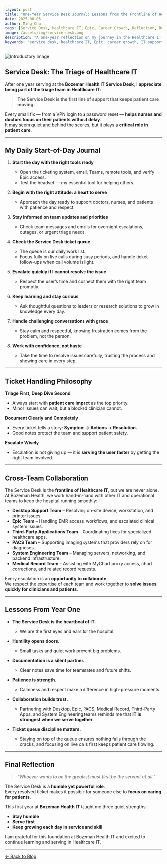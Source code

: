 ```yaml
---
layout: post
title: "One-Year Service Desk Journal: Lessons from the Frontline of Healthcare IT"
date: 2025-08-05
author: Ming Chu
tags: [Service Desk, Healthcare IT, Epic, Career Growth, Reflection, Bozeman Health]
image: /assets/img/service-desk.png
description: "A one-year reflection on my journey in the Healthcare IT Service Desk — lessons on humility, growth, and supporting patient care from behind the scenes."
keywords: "service desk, healthcare IT, Epic, career growth, IT support, reflection"
---
```


![Introductory Image](/assets/img/service-desk.png)

## Service Desk: The Triage of Healthcare IT

After one year serving at the **Bozeman Health IT Service Desk**, I **appreciate being part of the triage team in Healthcare IT**:

> **The Service Desk is the first line of support that keeps patient care moving.**

Every small fix — from a VPN login to a password reset — **helps nurses and doctors focus on their patients without delay**.  
It may seem quiet and behind the scenes, but it plays a **critical role in patient care**.

---

## My Daily Start-of-Day Journal

1. **Start the day with the right tools ready**  
   - Open the ticketing system, email, Teams, remote tools, and verify Epic access.  
   - Test the headset — my essential tool for helping others.

2. **Begin with the right attitude: a heart to serve**  
   - Approach the day ready to support doctors, nurses, and patients with patience and respect.

3. **Stay informed on team updates and priorities**  
   - Check team messages and emails for overnight escalations, outages, or urgent triage needs.

4. **Check the Service Desk ticket queue**  
   - The queue is our daily work list.  
   - Focus fully on live calls during busy periods, and handle ticket follow-ups when call volume is light.

5. **Escalate quickly if I cannot resolve the issue**  
   - Respect the user’s time and connect them with the right team promptly.

6. **Keep learning and stay curious**  
   - Ask thoughtful questions to leaders or research solutions to grow in knowledge every day.

7. **Handle challenging conversations with grace**  
   - Stay calm and respectful, knowing frustration comes from the problem, not the person.

8. **Work with confidence, not haste**  
   - Take the time to resolve issues carefully, trusting the process and showing care in every step.

---

## Ticket Handling Philosophy

**Triage First, Deep Dive Second**  
- Always start with **patient care impact** as the top priority.  
- Minor issues can wait, but a blocked clinician cannot.  

**Document Clearly and Completely**  
- Every ticket tells a story: **Symptom → Actions → Resolution.**  
- Good notes protect the team and support patient safety.

**Escalate Wisely**  
- Escalation is not giving up — it is **serving the user faster** by getting the right team involved.

---

## Cross-Team Collaboration

The Service Desk is the **frontline of Healthcare IT**, but we are never alone.  
At Bozeman Health, we work hand-in-hand with other IT and operational teams to keep the hospital running smoothly:

- **Desktop Support Team** – Resolving on-site device, workstation, and printer issues.  
- **Epic Team** – Handling EMR access, workflows, and escalated clinical system issues.  
- **Third-Party Applications Team** – Coordinating fixes for specialized healthcare apps.  
- **PACS Team** – Supporting imaging systems that providers rely on for diagnoses.  
- **System Engineering Team** – Managing servers, networking, and backend infrastructure.  
- **Medical Record Team** – Assisting with MyChart proxy access, chart corrections, and related record requests.

Every escalation is an **opportunity to collaborate**.  
We respect the expertise of each team and work together to **solve issues quickly for clinicians and patients**.

---

## Lessons From Year One

- **The Service Desk is the heartbeat of IT.**  
  - We are the first eyes and ears for the hospital.  

- **Humility opens doors.**  
  - Small tasks and quiet work prevent big problems.  

- **Documentation is a silent partner.**  
  - Clear notes save time for teammates and future shifts.  

- **Patience is strength.**  
  - Calmness and respect make a difference in high-pressure moments.  

- **Collaboration builds trust.**  
  - Partnering with Desktop, Epic, PACS, Medical Record, Third-Party Apps, and System Engineering teams reminds me that **IT is strongest when we serve together**.

- **Ticket queue discipline matters.**  
  - Staying on top of the queue ensures nothing falls through the cracks, and focusing on live calls first keeps patient care flowing.

---

## Final Reflection

> *“Whoever wants to be the greatest must first be the servant of all.”*

The Service Desk is a **humble yet powerful role**.  
Every resolved ticket makes it possible for someone else to **focus on caring for patients**.  

This first year at **Bozeman Health IT** taught me three quiet strengths:  
- **Stay humble**  
- **Serve first**  
- **Keep growing each day in service and skill**

I am grateful for this foundation at Bozeman Health IT and excited to continue learning and serving in Healthcare IT.

---

[← Back to Blog](/blog)
